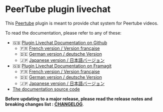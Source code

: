 # PeerTube plugin livechat

This [Peertube](https://joinpeertube.org/) plugin is meant to provide chat system for Peertube videos.

To read the documentation, please refer to any of these:

* 🇬🇧 [Plugin Livechat Documentation on Github](https://johnxlivingston.github.io/peertube-plugin-livechat/)
  * 🇫🇷 [French version / Version française](https://johnxlivingston.github.io/peertube-plugin-livechat/fr/)
  * 🇩🇪 [German version / deutsche Version](https://johnxlivingston.github.io/peertube-plugin-livechat/de/)
  * 🇯🇵 [Japanese version / 日本語バージョン](https://johnxlivingston.github.io/peertube-plugin-livechat/ja/)
* 🇬🇧 [Plugin Livechat Documentation on Framagit](https://livingston.frama.io/peertube-plugin-livechat/)
  * 🇫🇷 [French version / Version française](https://livingston.frama.io/peertube-plugin-livechat/fr/)
  * 🇩🇪 [German version / deutsche Version](https://livingston.frama.io/peertube-plugin-livechat/de/)
  * 🇯🇵 [Japanese version / 日本語バージョン](https://livingston.frama.io/peertube-plugin-livechat/ja/)
* [The documentation source code](./support/documentation/content/)

**Before updating to a major release, please read the release notes and breaking changes list : [CHANGELOG](CHANGELOG.md)**.
